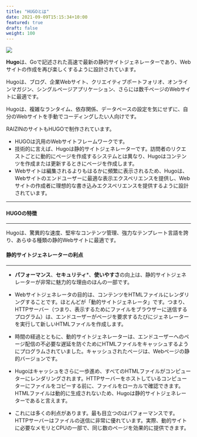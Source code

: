 ```yaml
---
title: "HUGOとは"
date: 2021-09-09T15:15:34+10:00
featured: true
draft: false
weight: 100
---
```

![ ](/images/post/hugo-logo-wide.svg)  

**Hugo**は、Goで記述された高速で最新の静的サイトジェネレーターであり、Webサイトの作成を再び楽しくするように設計されています。  

Hugoは、ブログ、企業Webサイト、クリエイティブポートフォリオ、オンラインマガジン、シングルページアプリケーション、さらには数千ページのWebサイトに最適です。 

Hugoは、複雑なランタイム、依存関係、データベースの設定を気にせずに、自分のWebサイトを手動でコーディングしたい人向けです。

RAIZINのサイトもHUGOで制作されています。


- HUGOは汎用のWebサイトフレームワークです。
- 技術的に言えば、Hugoは静的サイトジェネレーターです。訪問者のリクエストごとに動的にページを作成するシステムとは異なり、Hugoはコンテンツを作成または更新するときにページを作成します。
- Webサイトは編集されるよりもはるかに頻繁に表示されるため、Hugoは、Webサイトのエンドユーザーに最適な表示エクスペリエンスを提供し、Webサイトの作成者に理想的な書き込みエクスペリエンスを提供するように設計されています。 
---
#### HUGOの特徴  
___
Hugoは、驚異的な速度、堅牢なコンテンツ管理、強力なテンプレート言語を誇り、あらゆる種類の静的Webサイトに最適です。

#### 静的サイトジェネレーターの利点  
___
- **パフォーマンス**、**セキュリティ***、**使いやすさ**の向上は、静的サイトジェネレーターが非常に魅力的な理由のほんの一部です。
- Webサイトジェネレータの目的は、コンテンツをHTMLファイルにレンダリングすることです。ほとんどが「動的サイトジェネレータ」です。つまり、HTTPサーバー（つまり、表示するためにファイルをブラウザーに送信するプログラム）は、エンドユーザーがページを要求するたびにジェネレーターを実行して新しいHTMLファイルを作成します。

- 時間の経過とともに、動的サイトジェネレーターは、エンドユーザーへのページ配信の不必要な遅延を防ぐためにHTMLファイルをキャッシュするようにプログラムされていました。キャッシュされたページは、Webページの静的バージョンです。

- Hugoはキャッシュをさらに一歩進め、すべてのHTMLファイルがコンピューターにレンダリングされます。HTTPサーバーをホストしているコンピューターにファイルをコピーする前に、ファイルをローカルで確認できます。HTMLファイルは動的に生成されないため、Hugoは静的サイトジェネレーターであると言えます。

- これには多くの利点があります。最も目立つのはパフォーマンスです。HTTPサーバーはファイルの送信に非常に優れています。実際、動的サイトに必要なメモリとCPUの一部で、同じ数のページを効果的に提供できます。

